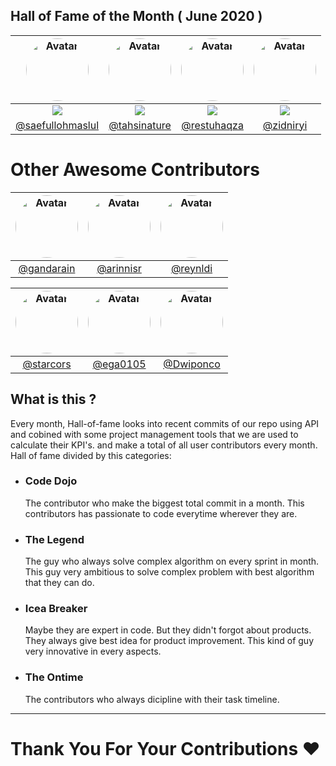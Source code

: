 ## Hall of Fame of the Month ( June 2020 )


<img alt="Avatar" width="100" height="100" style="border-radius:50%;" src="https://avatars2.githubusercontent.com/u/20754023?s=460&u=877d167cfdb80ed9498d481dab21cde0b0d5442d&v=4">           |  <img alt="Avatar" width="100" height="100" style="border-radius:50%;" src="https://avatars2.githubusercontent.com/u/41298152?s=460&amp;u=4b82ddbd7226dca24927a40cf1e02a54d38d3b81&amp;v=4">            |  <img alt="Avatar" width="100" height="100" style="border-radius:50%;" src="https://avatars1.githubusercontent.com/u/34067929?s=460&u=281250f5471ff53fa23a111de224de373b1d4f21&v=4">             |  <img alt="Avatar" width="100" height="100" style="border-radius:50%;" src="https://avatars0.githubusercontent.com/u/19811857?s=460&u=e57108835730bd30ad4a62f6b2ff0fc19b31372c&v=4"> 
:-------------------------:|:-------------------------:|:-------------------------:|:-------------------------:
<img src="https://img.shields.io/badge/Code%20Dojo-%E2%AD%90%E2%AD%90%E2%AD%90%E2%AD%90%E2%AD%90-brightgreen">  |  <img src="https://img.shields.io/badge/The%20Legend-%E2%AD%90%E2%AD%90%E2%AD%90%E2%AD%90%E2%AD%90-red">  |  <img src="https://img.shields.io/badge/Ice%20Breaker-%E2%AD%90%E2%AD%90%E2%AD%90%E2%AD%90%E2%AD%90-blue">  |  <img src="https://img.shields.io/badge/The%20Ontime%20-%E2%8F%B0%20%E2%8F%B0%20%E2%8F%B0%20%E2%8F%B0%20%E2%8F%B0%20-yellowgreen">
[@saefullohmaslul](https://github.com/saefullohmaslul) | [@tahsinature](https://github.com/tahsinature) | [@restuhaqza](https://github.com/restuhaqza) | [@zidniryi](https://github.com/zidniryi) | 

# Other Awesome Contributors
<img alt="Avatar" width="100" height="100" style="border-radius:50%;" src="https://avatars0.githubusercontent.com/u/27923352?s=460&v=4"> | <img alt="Avatar" width="100" height="100" style="border-radius:50%;" src="https://avatars2.githubusercontent.com/u/42133757?s=460&u=16fa47124d5dd3f361b4a4846c15b9b6c29e72f8&v=4"> | <img alt="Avatar" width="100" height="100" style="border-radius:50%;" src="https://avatars0.githubusercontent.com/u/28092744?s=460&u=314f8a17b0779ef7e3a298729f4edd3d54a711cc&v=4">
:-------------------------:|:-------------------------:|:-------------------------:
[@gandarain](https://github.com/gandarain) | [@arinnisr](https://github.com/arinnisr) | [@reynldi](https://github.com/reynldi)

<img alt="Avatar" width="100" height="100" style="border-radius:50%;" src="https://avatars2.githubusercontent.com/u/63717590?s=460&u=cdf8dbfacf1f7eb93e0713eae40561b12d26a44d&v=4"> | <img alt="Avatar" width="100" height="100" style="border-radius:50%;" src="https://avatars3.githubusercontent.com/u/35263960?s=460&v=4"> | <img alt="Avatar" width="100" height="100" style="border-radius:50%;" src="https://avatars1.githubusercontent.com/u/33936765?s=460&u=cd7ea6d15a79639b205c6ba0661307cb04ea334b&v=4">
:-------------------------:|:-------------------------:|:-------------------------:
[@starcors](https://github.com/starcors) | [@ega0105](https://github.com/ega0105) | [@Dwiponco](https://github.com/Dwiponco)

## What is this ?
Every month, Hall-of-fame looks into recent commits of our repo using API and cobined with some project management tools that we are used to calculate their KPI's. and make a total of all user contributors every month. Hall of fame divided by this categories:

- ### Code Dojo
  The contributor who make the biggest total commit in a month. This contributors has passionate to code everytime wherever they are.

- ### The Legend
  The guy who always solve complex algorithm on every sprint in month. This guy very ambitious to solve complex problem with best algorithm that they can do.

- ### Icea Breaker
  Maybe they are expert in code. But they didn't forgot about products. They always give best idea for product improvement. This kind of guy very innovative in every aspects.

- ### The Ontime
  The contributors who always dicipline with their task timeline.

---

# Thank You For Your Contributions ❤️